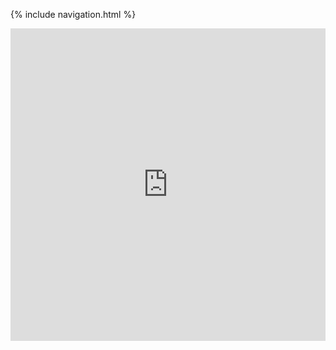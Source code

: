 {% include navigation.html %}
<iframe frameborder="0" width="100%" height="500px" src="https://replit.com/@RohanG326/trimester3personalrepo-5?lite=true"></iframe>

